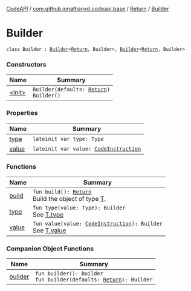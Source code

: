 [CodeAPI](../../../index.md) / [com.github.jonathanxd.codeapi.base](../../index.md) / [Return](../index.md) / [Builder](.)

# Builder

`class Builder : `[`Builder`](../../-value-holder/-builder/index.md)`<`[`Return`](../index.md)`, Builder>, `[`Builder`](../../-typed/-builder/index.md)`<`[`Return`](../index.md)`, Builder>`

### Constructors

| Name | Summary |
|---|---|
| [&lt;init&gt;](-init-.md) | `Builder(defaults: `[`Return`](../index.md)`)`<br>`Builder()` |

### Properties

| Name | Summary |
|---|---|
| [type](type.md) | `lateinit var type: Type` |
| [value](value.md) | `lateinit var value: `[`CodeInstruction`](../../../com.github.jonathanxd.codeapi/-code-instruction.md) |

### Functions

| Name | Summary |
|---|---|
| [build](build.md) | `fun build(): `[`Return`](../index.md)<br>Build the object of type [T](#). |
| [type](type.md) | `fun type(value: Type): Builder`<br>See [T.type](#) |
| [value](value.md) | `fun value(value: `[`CodeInstruction`](../../../com.github.jonathanxd.codeapi/-code-instruction.md)`): Builder`<br>See [T.value](#) |

### Companion Object Functions

| Name | Summary |
|---|---|
| [builder](builder.md) | `fun builder(): Builder`<br>`fun builder(defaults: `[`Return`](../index.md)`): Builder` |
